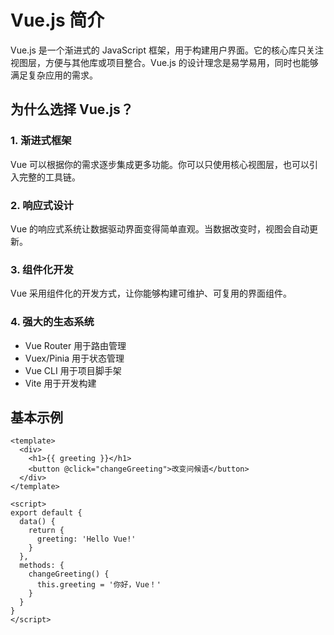 # Vue.js 简介

Vue.js 是一个渐进式的 JavaScript 框架，用于构建用户界面。它的核心库只关注视图层，方便与其他库或项目整合。Vue.js 的设计理念是易学易用，同时也能够满足复杂应用的需求。

## 为什么选择 Vue.js？

### 1. 渐进式框架
Vue 可以根据你的需求逐步集成更多功能。你可以只使用核心视图层，也可以引入完整的工具链。

### 2. 响应式设计
Vue 的响应式系统让数据驱动界面变得简单直观。当数据改变时，视图会自动更新。

### 3. 组件化开发
Vue 采用组件化的开发方式，让你能够构建可维护、可复用的界面组件。

### 4. 强大的生态系统
- Vue Router 用于路由管理
- Vuex/Pinia 用于状态管理
- Vue CLI 用于项目脚手架
- Vite 用于开发构建

## 基本示例

```vue
<template>
  <div>
    <h1>{{ greeting }}</h1>
    <button @click="changeGreeting">改变问候语</button>
  </div>
</template>

<script>
export default {
  data() {
    return {
      greeting: 'Hello Vue!'
    }
  },
  methods: {
    changeGreeting() {
      this.greeting = '你好，Vue！'
    }
  }
}
</script>
``` 